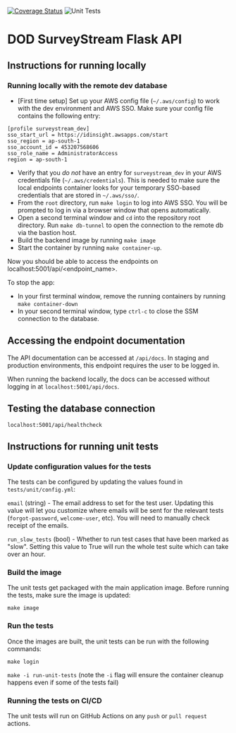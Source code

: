 [![Coverage Status](https://coveralls.io/repos/github/IDinsight/surveystream_flask_api/badge.svg?t=BhAQ0K)](https://coveralls.io/github/IDinsight/surveystream_flask_api)
![Unit Tests](https://github.com/IDinsight/surveystream_flask_api/actions/workflows/cicd_unittest_deploy.yml/badge.svg)

# DOD SurveyStream Flask API

## Instructions for running locally

### Running locally with the remote dev database

- [First time setup] Set up your AWS config file (`~/.aws/config`) to work with the dev environment and AWS SSO. Make sure your config file contains the following entry:

```
[profile surveystream_dev]
sso_start_url = https://idinsight.awsapps.com/start
sso_region = ap-south-1
sso_account_id = 453207568606
sso_role_name = AdministratorAccess
region = ap-south-1
```

- Verify that you *do not* have an entry for `surveystream_dev` in your AWS credentials file (`~/.aws/credentials`). This is needed to make sure the local endpoints container looks for your temporary SSO-based credentials that are stored in `~/.aws/sso/`.
- From the `root` directory, run `make login` to log into AWS SSO. You will be prompted to log in via a browser window that opens automatically.
- Open a second terminal window and `cd` into the repository root directory. Run `make db-tunnel` to open the connection to the remote db via the bastion host.
- Build the backend image by running `make image`
- Start the container by running `make container-up`.

Now you should be able to access the endpoints on localhost:5001/api/<endpoint_name>.

To stop the app:
- In your first terminal window, remove the running containers by running `make container-down`
- In your second terminal window, type `ctrl-c` to close the SSM connection to the database.

## Accessing the endpoint documentation

The API documentation can be accessed at `/api/docs`. In staging and production environments, this endpoint requires the user to be logged in. 

When running the backend locally, the docs can be accessed without logging in at `localhost:5001/api/docs`.

## Testing the database connection

`localhost:5001/api/healthcheck`

## Instructions for running unit tests

### Update configuration values for the tests

The tests can be configured by updating the values found in `tests/unit/config.yml`:

`email` (string) - The email address to set for the test user. Updating this value will let you customize where emails will be sent for the relevant tests (`forgot-password`, `welcome-user`, etc). You will need to manually check receipt of the emails.

`run_slow_tests` (bool) - Whether to run test cases that have been marked as "slow". Setting this value to True will run the whole test suite which can take over an hour. 

### Build the image

The unit tests get packaged with the main application image. Before running the tests, make sure the image is updated:

`make image`

### Run the tests

Once the images are built, the unit tests can be run with the following commands:

`make login`

`make -i run-unit-tests` (note the `-i` flag will ensure the container cleanup happens even if some of the tests fail)

### Running the tests on CI/CD

The unit tests will run on GitHub Actions on any `push` or `pull request` actions.
